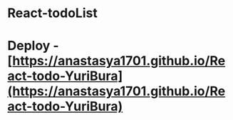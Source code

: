 # React-todoList

# Deploy - [https://anastasya1701.github.io/React-todo-YuriBura](https://anastasya1701.github.io/React-todo-YuriBura)

